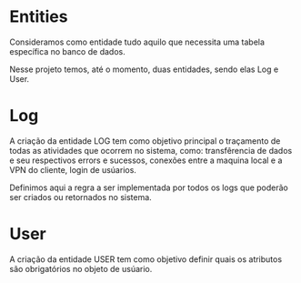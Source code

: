 # Entities

Consideramos como entidade tudo aquilo que necessita uma tabela específica no banco de dados.

Nesse projeto temos, até o momento, duas entidades, sendo elas Log e User.

# Log

A criação da entidade LOG tem como objetivo principal o traçamento de todas as atividades que ocorrem no sistema, como: transfêrencia de dados e seu respectivos errors e sucessos, conexões entre a maquina local e a VPN do cliente, login de usúarios.

Definimos aqui a regra a ser implementada por todos os logs que poderão ser criados ou retornados no sistema.

# User

A criação da entidade USER tem como objetivo definir quais os atributos são obrigatórios no objeto de usúario.
